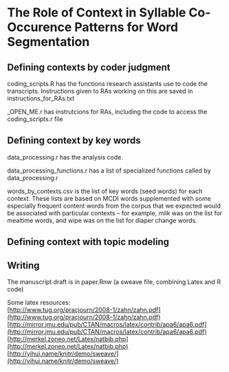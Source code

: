 # The Role of Context in Syllable Co-Occurence Patterns for Word Segmentation

## Defining contexts by coder judgment
coding_scripts.R has the functions research assistants use to code the transcripts. Instructions given to RAs working on this are saved in instructions_for_RAs.txt
    
_OPEN_ME.r has instrutcions for RAs, including the code to access the coding_scripts.r file        
    
## Defining context by key words    
data_processing.r has the analysis code.

data_processing_functions.r has a list of specialized functions called by data_processing.r

words_by_contexts.csv is the list of key words (seed words) for each context. These lists are based on MCDI words supplemented with some especially frequent content words from the corpus that we expected would be associated with particular contexts – for example, milk was on the list for mealtime words, and wipe was on the list for diaper change words. 

## Defining context with topic modeling


## Writing
The manuscript draft is in paper.Rnw (a sweave file, combining Latex and R code)

Some latex resources:     
[http://www.tug.org/pracjourn/2008-1/zahn/zahn.pdf](http://www.tug.org/pracjourn/2008-1/zahn/zahn.pdf)
[http://mirror.jmu.edu/pub/CTAN/macros/latex/contrib/apa6/apa6.pdf](http://mirror.jmu.edu/pub/CTAN/macros/latex/contrib/apa6/apa6.pdf)
[http://merkel.zoneo.net/Latex/natbib.php](http://merkel.zoneo.net/Latex/natbib.php)
[http://yihui.name/knitr/demo/sweave/](http://yihui.name/knitr/demo/sweave/)
